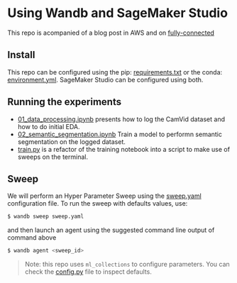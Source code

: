# Using Wandb and SageMaker Studio

This repo is acompanied of a blog post in AWS and on [fully-connected](http://wandb.me/aws_studiolab)

## Install
This repo can be configured using the pip: [requirements.txt](requirements.txt) or the conda: [environment.yml](environment.yml). SageMaker Studio can be configured using both.

## Running the experiments
- [01_data_processing.ipynb](01_data_processing.ipynb) presents how to log the CamVid dataset and how to do initial EDA.
- [02_semantic_segmentation.ipynb](02_semantic_segmentation.ipynb) Train a model to performn semantic segmentation on the logged dataset.
- [train.py](train.py) is a refactor of the training notebook into a script to make use of sweeps on the terminal.

## Sweep
We will perform an Hyper Parameter Sweep using the [sweep.yaml](sweep.yaml) configuration file. To run the sweep with defaults values, use:

```bash
$ wandb sweep sweep.yaml
```

and then launch an agent using the suggested command line output of command above

```bash
$ wandb agent <sweep_id>
```

> Note: this repo uses `ml_collections` to configure parameters. You can check the [config.py](config.py) file to inspect defaults.
